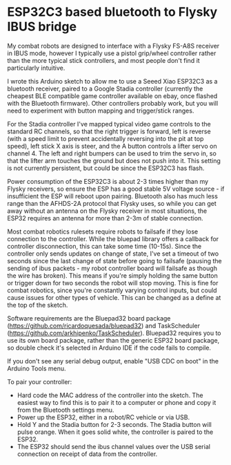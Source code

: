 # ESP32C3 based bluetooth to Flysky IBUS bridge

My combat robots are designed to interface with a Flysky FS-A8S receiver in IBUS mode, however I typically use a pistol grip/wheel controller rather than the more typical stick controllers, and most people don't find it particularly intuitive.

I wrote this Arduino sketch to allow me to use a Seeed Xiao ESP32C3 as a bluetooth receiver, paired to a Google Stadia controller (currently the cheapest BLE compatible game controller available on ebay, once flashed with the Bluetooth firmware). Other controllers probably work, but you will need to experiment with button mapping and trigger/stick ranges.

For the Stadia controller I've mapped typical video game controls to the standard RC channels, so that the right trigger is forward, left is reverse (with a speed limit to prevent accidentally reversing into the pit at top speed), left stick X axis is steer, and the A button controls a lifter servo on channel 4. The left and right bumpers can be used to trim the servo in, so that the lifter arm touches the ground but does not push into it. This setting is not currently persistent, but could be since the ESP32C3 has flash.

Power consumption of the ESP32C3 is about 2-3 times higher than my Flysky receivers, so ensure the ESP has a good stable 5V voltage source - if insufficient the ESP will reboot upon pairing. Bluetooth also has much less range than the AFHDS-2A protocol that Flysky uses, so while you can get away without an antenna on the Flysky receiver in most situations, the ESP32 requires an antenna for more than 2-3m of stable connection.

Most combat robotics rulesets require robots to failsafe if they lose connection to the controller. While the bluepad library offers a callback for controller disconnection, this can take some time (10-15s). Since the controller only sends updates on change of state, I've set a timeout of two seconds since the last change of state before going to failsafe (pausing the sending of ibus packets - my robot controller board will failsafe as though the wire has broken). This means if you're simply holding the same button or trigger down for two seconds the robot will stop moving. This is fine for combat robotics, since you're constantly varying control inputs, but could cause issues for other types of vehicle. This can be changed as a define at the top of the sketch.

Software requirements are the Bluepad32 board package (https://github.com/ricardoquesada/bluepad32) and TaskScheduler (https://github.com/arkhipenko/TaskScheduler). Bluepad32 requires you to use its own board package, rather than the generic ESP32 board package, so double check it's selected in Arduino IDE if the code fails to compile.

If you don't see any serial debug output, enable "USB CDC on boot" in the Arduino Tools menu.

To pair your controller:

* Hard code the MAC address of the controller into the sketch. The easiest way to find this is to pair it to a computer or phone and copy it from the Bluetooth settings menu.
* Power up the ESP32, either in a robot/RC vehicle or via USB.
* Hold Y and the Stadia button for 2-3 seconds. The Stadia button will pulse orange. When it goes solid white, the controller is paired to the ESP32.
* The ESP32 should send the ibus channel values over the USB serial connection on receipt of data from the controller.
